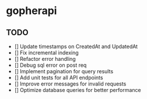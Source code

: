 # gopherapi

## TODO

- [] Update timestamps on CreatedAt and UpdatedAt
- [] Fix incremental indexing
- [] Refactor error handling
- [] Debug sql error on post req
- [] Implement pagination for query results
- [] Add unit tests for all API endpoints
- [] Improve error messages for invalid requests
- [] Optimize database queries for better performance
